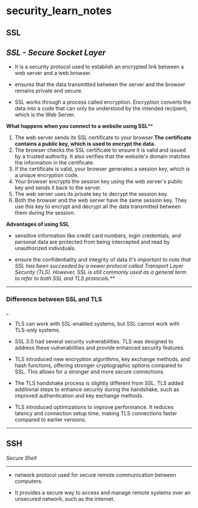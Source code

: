 # security_learn_notes
## SSL 
*SSL - Secure Socket Layer*
---
* It is a security protocol used to establish an encrypted link between a web server and a web browser.
- ensures that the data transmitted between the server and the browser remains private and secure.
+ SSL works through a process called encryption. Encryption converts the data into a code that can only be understood by the intended recipient, which is the Web Server.

__What happens when you connect to a website using SSL__**
1. The web server sends its SSL certificate to your browser.__The certificate contains a public key, which is used to encrypt the data.__
2. The browser checks the SSL certificate to ensure it is valid and issued by a trusted authority. It also verifies that the website's domain matches the information in the certificate.
3. If the certificate is valid, your browser generates a session key, which is a unique encryption code.
4. Your browser encrypts the session key using the web server's public key and sends it back to the server.
5. The web server uses its private key to decrypt the session key.
6. Both the browser and the web server have the same session key. They use this key to encrypt and decrypt all the data transmitted between them during the session.

**Advantages of using SSL**
*  sensitive information like credit card numbers, login credentials, and personal data are protected from being intercepted and read by unauthorized individuals.
- ensure the confidentiality and integrity of data
_It's important to note that SSL has been succeeded by a newer protocol called Transport Layer Security (TLS). However, SSL is still commonly used as a general term to refer to both SSL and TLS protocols._**

***

### Difference between SSL and TLS
_

* TLS can work with SSL-enabled systems, but SSL cannot work with TLS-only systems.
- SSL 3.0 had several security vulnerabilities. TLS was designed to address these vulnerabilities and provide enhanced security features.
+ TLS introduced new encryption algorithms, key exchange methods, and hash functions, offering stronger cryptographic options compared to SSL. This allows for a stronger and more secure connections.
* The TLS handshake process is slightly different from SSL. TLS added additional steps to enhance security during the handshake, such as improved authentication and key exchange methods.
- TLS introduced optimizations to improve performance. It reduces latency and connection setup time, making TLS connections faster compared to earlier versions.

***

## SSH
*Secure Shell*
***

+ network protocol used for secure remote communication between computers. 
- It provides a secure way to access and manage remote systems over an unsecured network, such as the internet.